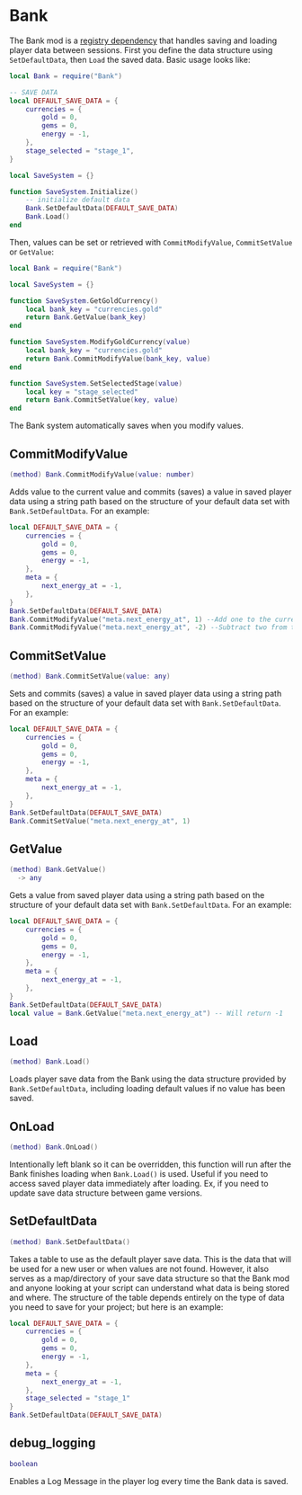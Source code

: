 # Bank

The Bank mod is a [registry dependency](https://wiki.funovus.com/master/Mods-About) that handles saving and loading player data between sessions.
First you define the data structure using `SetDefaultData`, then `Load` the saved data. Basic usage looks like:
```lua
local Bank = require("Bank")

-- SAVE DATA
local DEFAULT_SAVE_DATA = {
    currencies = {
        gold = 0,
        gems = 0,
        energy = -1,
    },
    stage_selected = "stage_1",
}

local SaveSystem = {}

function SaveSystem.Initialize()
    -- initialize default data
    Bank.SetDefaultData(DEFAULT_SAVE_DATA)
    Bank.Load()
end
```
Then, values can be set or retrieved with `CommitModifyValue`, `CommitSetValue` or `GetValue`:
```lua
local Bank = require("Bank")

local SaveSystem = {}

function SaveSystem.GetGoldCurrency()
    local bank_key = "currencies.gold"
    return Bank.GetValue(bank_key)
end

function SaveSystem.ModifyGoldCurrency(value)
    local bank_key = "currencies.gold"
    return Bank.CommitModifyValue(bank_key, value)
end

function SaveSystem.SetSelectedStage(value)
    local key = "stage_selected"
    return Bank.CommitSetValue(key, value)
end
```
The Bank system automatically saves when you modify values.

## CommitModifyValue


```lua
(method) Bank.CommitModifyValue(value: number)
```

Adds value to the current value and commits (saves) a value in saved player data using a string path based on the structure of your default data set with `Bank.SetDefaultData`. For an example:
```lua
local DEFAULT_SAVE_DATA = {
    currencies = {
        gold = 0,
        gems = 0,
        energy = -1,
    },
    meta = {
        next_energy_at = -1,
    },
}
Bank.SetDefaultData(DEFAULT_SAVE_DATA)
Bank.CommitModifyValue("meta.next_energy_at", 1) --Add one to the current value
Bank.CommitModifyValue("meta.next_energy_at", -2) --Subtract two from the current value
```

## CommitSetValue


```lua
(method) Bank.CommitSetValue(value: any)
```

Sets and commits (saves) a value in saved player data using a string path based on the structure of your default data set with `Bank.SetDefaultData`. For an example:
```lua
local DEFAULT_SAVE_DATA = {
    currencies = {
        gold = 0,
        gems = 0,
        energy = -1,
    },
    meta = {
        next_energy_at = -1,
    },
}
Bank.SetDefaultData(DEFAULT_SAVE_DATA)
Bank.CommitSetValue("meta.next_energy_at", 1)
```

## GetValue


```lua
(method) Bank.GetValue()
  -> any
```

Gets a value from saved player data using a string path based on the structure of your default data set with `Bank.SetDefaultData`. For an example:
```lua
local DEFAULT_SAVE_DATA = {
    currencies = {
        gold = 0,
        gems = 0,
        energy = -1,
    },
    meta = {
        next_energy_at = -1,
    },
}
Bank.SetDefaultData(DEFAULT_SAVE_DATA)
local value = Bank.GetValue("meta.next_energy_at") -- Will return -1
```

## Load


```lua
(method) Bank.Load()
```

Loads player save data from the Bank using the data structure provided by `Bank.SetDefaultData`, including loading default values if no value has been saved.

## OnLoad


```lua
(method) Bank.OnLoad()
```

Intentionally left blank so it can be overridden, this function will run after the Bank finishes loading when `Bank.Load()` is used.
Useful if you need to access saved player data immediately after loading. Ex, if you need to update save data structure between game versions.

## SetDefaultData


```lua
(method) Bank.SetDefaultData()
```

Takes a table to use as the default player save data. This is the data that will be used for a new user or when values are not found.
However, it also serves as a map/directory of your save data structure so that the Bank mod and anyone looking at your script can understand what data is being stored and where.
The structure of the table depends entirely on the type of data you need to save for your project; but here is an example:
```lua
local DEFAULT_SAVE_DATA = {
    currencies = {
        gold = 0,
        gems = 0,
        energy = -1,
    },
    meta = {
        next_energy_at = -1,
    },
    stage_selected = "stage_1"
}
Bank.SetDefaultData(DEFAULT_SAVE_DATA)
```

## debug_logging


```lua
boolean
```

Enables a Log Message in the player log every time the Bank data is saved.
